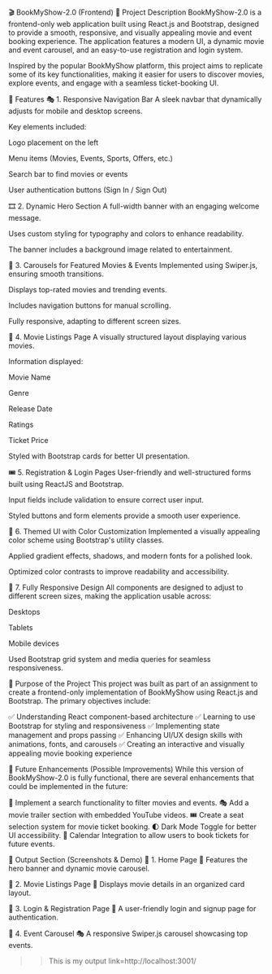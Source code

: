 
🎬 BookMyShow-2.0 (Frontend)
📌 Project Description
BookMyShow-2.0 is a frontend-only web application built using React.js and Bootstrap, designed to provide a smooth, responsive, and visually appealing movie and event booking experience. The application features a modern UI, a dynamic movie and event carousel, and an easy-to-use registration and login system.

Inspired by the popular BookMyShow platform, this project aims to replicate some of its key functionalities, making it easier for users to discover movies, explore events, and engage with a seamless ticket-booking UI.

🚀 Features
🎭 1. Responsive Navigation Bar
A sleek navbar that dynamically adjusts for mobile and desktop screens.

Key elements included:

Logo placement on the left

Menu items (Movies, Events, Sports, Offers, etc.)

Search bar to find movies or events

User authentication buttons (Sign In / Sign Out)

🎞️ 2. Dynamic Hero Section
A full-width banner with an engaging welcome message.

Uses custom styling for typography and colors to enhance readability.

The banner includes a background image related to entertainment.

🎥 3. Carousels for Featured Movies & Events
Implemented using Swiper.js, ensuring smooth transitions.

Displays top-rated movies and trending events.

Includes navigation buttons for manual scrolling.

Fully responsive, adapting to different screen sizes.

🍿 4. Movie Listings Page
A visually structured layout displaying various movies.

Information displayed:

Movie Name

Genre

Release Date

Ratings

Ticket Price

Styled with Bootstrap cards for better UI presentation.

🎟️ 5. Registration & Login Pages
User-friendly and well-structured forms built using ReactJS and Bootstrap.

Input fields include validation to ensure correct user input.

Styled buttons and form elements provide a smooth user experience.

🌙 6. Themed UI with Color Customization
Implemented a visually appealing color scheme using Bootstrap's utility classes.

Applied gradient effects, shadows, and modern fonts for a polished look.

Optimized color contrasts to improve readability and accessibility.

📱 7. Fully Responsive Design
All components are designed to adjust to different screen sizes, making the application usable across:

Desktops

Tablets

Mobile devices

Used Bootstrap grid system and media queries for seamless responsiveness.

🎯 Purpose of the Project
This project was built as part of an assignment to create a frontend-only implementation of BookMyShow using React.js and Bootstrap. The primary objectives include:

✅ Understanding React component-based architecture
✅ Learning to use Bootstrap for styling and responsiveness
✅ Implementing state management and props passing
✅ Enhancing UI/UX design skills with animations, fonts, and carousels
✅ Creating an interactive and visually appealing movie booking experience

📌 Future Enhancements (Possible Improvements)
While this version of BookMyShow-2.0 is fully functional, there are several enhancements that could be implemented in the future:

🚀 Implement a search functionality to filter movies and events.
🎭 Add a movie trailer section with embedded YouTube videos.
🎟️ Create a seat selection system for movie ticket booking.
🌓 Dark Mode Toggle for better UI accessibility.
📅 Calendar Integration to allow users to book tickets for future events.

📸 Output Section (Screenshots & Demo)
🔹 1. Home Page
🚀 Features the hero banner and dynamic movie carousel.

🔹 2. Movie Listings Page
🍿 Displays movie details in an organized card layout.

🔹 3. Login & Registration Page
🔐 A user-friendly login and signup page for authentication.

🔹 4. Event Carousel
🎭 A responsive Swiper.js carousel showcasing top events.
   >>This is my output link=http://localhost:3001/
